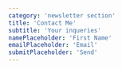 ```yaml
---
category: 'newsletter section'
title: 'Contact Me'
subtitle: 'Your inqueries'
namePlaceholder: 'First Name'
emailPlaceholder: 'Email'
submitPlaceholder: 'Send'
---
```

